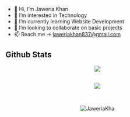 - 👋 Hi, I’m Jaweria Khan
- 👀 I’m interested in Technology
- 🌱 I’m currently learning Website Development
- 💞️ I’m looking to collaborate on basic projects
- 📫 Reach me  -> jaweriakhan837@gmail.com


## Github Stats  
<div align="center"><img src="https://github-readme-stats.vercel.app/api?username=jaweriaakhan&show_icons=true&count_private=true&hide_border=true&theme=algolia" align="center" /></div>  

<br/>   


<div align="center"><p><img align="center" src="https://github-readme-stats.vercel.app/api/top-langs/?username=jaweriaakhan&line_height=40&hide=css&theme=algolia"/></p> </div>

<br/> 

<div align="center"><p><img align="center" src="https://github-readme-streak-stats.herokuapp.com/?user=jaweriaakhan&theme=algolia" alt="JaweriaKha" /></p> </div>


